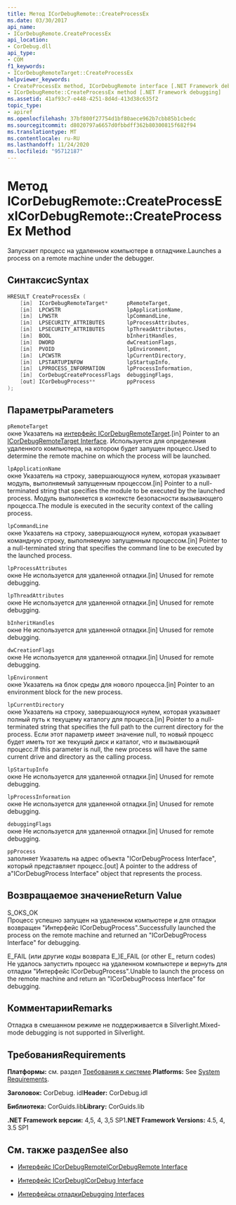 ```yaml
---
title: Метод ICorDebugRemote::CreateProcessEx
ms.date: 03/30/2017
api_name:
- ICorDebugRemote.CreateProcessEx
api_location:
- CorDebug.dll
api_type:
- COM
f1_keywords:
- ICorDebugRemoteTarget::CreateProcessEx
helpviewer_keywords:
- CreateProcessEx method, ICorDebugRemote interface [.NET Framework debugging]
- ICorDebugRemote::CreateProcessEx method [.NET Framework debugging]
ms.assetid: 41af93c7-e448-4251-8d4d-413d38c635f2
topic_type:
- apiref
ms.openlocfilehash: 37bf800f27754d1bf80aece962b7cbb85b1cbedc
ms.sourcegitcommit: d8020797a6657d0fbbdff362b80300815f682f94
ms.translationtype: MT
ms.contentlocale: ru-RU
ms.lasthandoff: 11/24/2020
ms.locfileid: "95712187"
---
```

# <a name="icordebugremotecreateprocessex-method"></a><span data-ttu-id="a08fe-102">Метод ICorDebugRemote::CreateProcessEx</span><span class="sxs-lookup"><span data-stu-id="a08fe-102">ICorDebugRemote::CreateProcessEx Method</span></span>

<span data-ttu-id="a08fe-103">Запускает процесс на удаленном компьютере в отладчике.</span><span class="sxs-lookup"><span data-stu-id="a08fe-103">Launches a process on a remote machine under the debugger.</span></span>  
  
## <a name="syntax"></a><span data-ttu-id="a08fe-104">Синтаксис</span><span class="sxs-lookup"><span data-stu-id="a08fe-104">Syntax</span></span>  
  
```cpp  
HRESULT CreateProcessEx (  
    [in]  ICorDebugRemoteTarget*      pRemoteTarget,  
    [in]  LPCWSTR                     lpApplicationName,  
    [in]  LPWSTR                      lpCommandLine,  
    [in]  LPSECURITY_ATTRIBUTES       lpProcessAttributes,  
    [in]  LPSECURITY_ATTRIBUTES       lpThreadAttributes,  
    [in]  BOOL                        bInheritHandles,  
    [in]  DWORD                       dwCreationFlags,  
    [in]  PVOID                       lpEnvironment,  
    [in]  LPCWSTR                     lpCurrentDirectory,  
    [in]  LPSTARTUPINFOW              lpStartupInfo,  
    [in]  LPPROCESS_INFORMATION       lpProcessInformation,  
    [in]  CorDebugCreateProcessFlags  debuggingFlags,  
    [out] ICorDebugProcess**          ppProcess  
);  
```  
  
## <a name="parameters"></a><span data-ttu-id="a08fe-105">Параметры</span><span class="sxs-lookup"><span data-stu-id="a08fe-105">Parameters</span></span>  

 `pRemoteTarget`  
 <span data-ttu-id="a08fe-106">окне Указатель на [интерфейс ICorDebugRemoteTarget](icordebugremotetarget-interface.md).</span><span class="sxs-lookup"><span data-stu-id="a08fe-106">[in] Pointer to an [ICorDebugRemoteTarget Interface](icordebugremotetarget-interface.md).</span></span> <span data-ttu-id="a08fe-107">Используется для определения удаленного компьютера, на котором будет запущен процесс.</span><span class="sxs-lookup"><span data-stu-id="a08fe-107">Used to determine the remote machine on which the process will be launched.</span></span>  
  
 `lpApplicationName`  
 <span data-ttu-id="a08fe-108">окне Указатель на строку, завершающуюся нулем, которая указывает модуль, выполняемый запущенным процессом.</span><span class="sxs-lookup"><span data-stu-id="a08fe-108">[in] Pointer to a null-terminated string that specifies the module to be executed by the launched process.</span></span> <span data-ttu-id="a08fe-109">Модуль выполняется в контексте безопасности вызывающего процесса.</span><span class="sxs-lookup"><span data-stu-id="a08fe-109">The module is executed in the security context of the calling process.</span></span>  
  
 `lpCommandLine`  
 <span data-ttu-id="a08fe-110">окне Указатель на строку, завершающуюся нулем, которая указывает командную строку, выполняемую запущенным процессом.</span><span class="sxs-lookup"><span data-stu-id="a08fe-110">[in] Pointer to a null-terminated string that specifies the command line to be executed by the launched process.</span></span>  
  
 `lpProcessAttributes`  
 <span data-ttu-id="a08fe-111">окне Не используется для удаленной отладки.</span><span class="sxs-lookup"><span data-stu-id="a08fe-111">[in] Unused for remote debugging.</span></span>  
  
 `lpThreadAttributes`  
 <span data-ttu-id="a08fe-112">окне Не используется для удаленной отладки.</span><span class="sxs-lookup"><span data-stu-id="a08fe-112">[in] Unused for remote debugging.</span></span>  
  
 `bInheritHandles`  
 <span data-ttu-id="a08fe-113">окне Не используется для удаленной отладки.</span><span class="sxs-lookup"><span data-stu-id="a08fe-113">[in] Unused for remote debugging.</span></span>  
  
 `dwCreationFlags`  
 <span data-ttu-id="a08fe-114">окне Не используется для удаленной отладки.</span><span class="sxs-lookup"><span data-stu-id="a08fe-114">[in] Unused for remote debugging.</span></span>  
  
 `lpEnvironment`  
 <span data-ttu-id="a08fe-115">окне Указатель на блок среды для нового процесса.</span><span class="sxs-lookup"><span data-stu-id="a08fe-115">[in] Pointer to an environment block for the new process.</span></span>  
  
 `lpCurrentDirectory`  
 <span data-ttu-id="a08fe-116">окне Указатель на строку, завершающуюся нулем, которая указывает полный путь к текущему каталогу для процесса.</span><span class="sxs-lookup"><span data-stu-id="a08fe-116">[in] Pointer to a null-terminated string that specifies the full path to the current directory for the process.</span></span> <span data-ttu-id="a08fe-117">Если этот параметр имеет значение null, то новый процесс будет иметь тот же текущий диск и каталог, что и вызывающий процесс.</span><span class="sxs-lookup"><span data-stu-id="a08fe-117">If this parameter is null, the new process will have the same current drive and directory as the calling process.</span></span>  
  
 `lpStartupInfo`  
 <span data-ttu-id="a08fe-118">окне Не используется для удаленной отладки.</span><span class="sxs-lookup"><span data-stu-id="a08fe-118">[in] Unused for remote debugging.</span></span>  
  
 `lpProcessInformation`  
 <span data-ttu-id="a08fe-119">окне Не используется для удаленной отладки.</span><span class="sxs-lookup"><span data-stu-id="a08fe-119">[in] Unused for remote debugging.</span></span>  
  
 `debuggingFlags`  
 <span data-ttu-id="a08fe-120">окне Не используется для удаленной отладки.</span><span class="sxs-lookup"><span data-stu-id="a08fe-120">[in] Unused for remote debugging.</span></span>  
  
 `ppProcess`  
 <span data-ttu-id="a08fe-121">заполняет Указатель на адрес объекта "ICorDebugProcess Interface", который представляет процесс.</span><span class="sxs-lookup"><span data-stu-id="a08fe-121">[out] A pointer to the address of a"ICorDebugProcess Interface" object that represents the process.</span></span>  
  
## <a name="return-value"></a><span data-ttu-id="a08fe-122">Возвращаемое значение</span><span class="sxs-lookup"><span data-stu-id="a08fe-122">Return Value</span></span>  

 <span data-ttu-id="a08fe-123">S_OK</span><span class="sxs-lookup"><span data-stu-id="a08fe-123">S_OK</span></span>  
 <span data-ttu-id="a08fe-124">Процесс успешно запущен на удаленном компьютере и для отладки возвращен "Интерфейс ICorDebugProcess".</span><span class="sxs-lookup"><span data-stu-id="a08fe-124">Successfully launched the process on the remote machine and returned an "ICorDebugProcess Interface" for debugging.</span></span>  
  
 <span data-ttu-id="a08fe-125">E_FAIL (или другие коды возврата E_)</span><span class="sxs-lookup"><span data-stu-id="a08fe-125">E_FAIL (or other E_ return codes)</span></span>  
 <span data-ttu-id="a08fe-126">Не удалось запустить процесс на удаленном компьютере и вернуть для отладки "Интерфейс ICorDebugProcess".</span><span class="sxs-lookup"><span data-stu-id="a08fe-126">Unable to launch the process on the remote machine and return an "ICorDebugProcess Interface" for debugging.</span></span>  
  
## <a name="remarks"></a><span data-ttu-id="a08fe-127">Комментарии</span><span class="sxs-lookup"><span data-stu-id="a08fe-127">Remarks</span></span>  

 <span data-ttu-id="a08fe-128">Отладка в смешанном режиме не поддерживается в Silverlight.</span><span class="sxs-lookup"><span data-stu-id="a08fe-128">Mixed-mode debugging is not supported in Silverlight.</span></span>  
  
## <a name="requirements"></a><span data-ttu-id="a08fe-129">Требования</span><span class="sxs-lookup"><span data-stu-id="a08fe-129">Requirements</span></span>  

 <span data-ttu-id="a08fe-130">**Платформы:** см. раздел [Требования к системе](../../get-started/system-requirements.md).</span><span class="sxs-lookup"><span data-stu-id="a08fe-130">**Platforms:** See [System Requirements](../../get-started/system-requirements.md).</span></span>  
  
 <span data-ttu-id="a08fe-131">**Заголовок:** CorDebug. idl</span><span class="sxs-lookup"><span data-stu-id="a08fe-131">**Header:** CorDebug.idl</span></span>  
  
 <span data-ttu-id="a08fe-132">**Библиотека:** CorGuids.lib</span><span class="sxs-lookup"><span data-stu-id="a08fe-132">**Library:** CorGuids.lib</span></span>  
  
 <span data-ttu-id="a08fe-133">**.NET Framework версии:** 4,5, 4, 3,5 SP1</span><span class="sxs-lookup"><span data-stu-id="a08fe-133">**.NET Framework Versions:** 4.5, 4, 3.5 SP1</span></span>  
  
## <a name="see-also"></a><span data-ttu-id="a08fe-134">См. также раздел</span><span class="sxs-lookup"><span data-stu-id="a08fe-134">See also</span></span>

- [<span data-ttu-id="a08fe-135">Интерфейс ICorDebugRemote</span><span class="sxs-lookup"><span data-stu-id="a08fe-135">ICorDebugRemote Interface</span></span>](icordebugremote-interface.md)
- [<span data-ttu-id="a08fe-136">Интерфейс ICorDebug</span><span class="sxs-lookup"><span data-stu-id="a08fe-136">ICorDebug Interface</span></span>](icordebug-interface.md)

- [<span data-ttu-id="a08fe-137">Интерфейсы отладки</span><span class="sxs-lookup"><span data-stu-id="a08fe-137">Debugging Interfaces</span></span>](debugging-interfaces.md)
